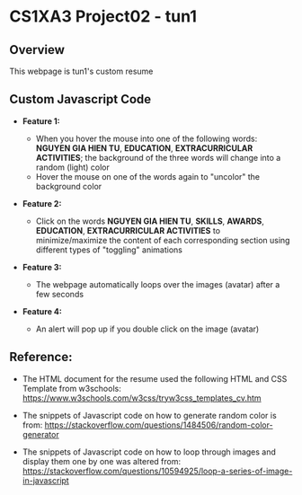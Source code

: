 # CS1XA3 Project02 - tun1

## Overview
 This webpage is tun1's custom resume

## Custom Javascript Code 

* __Feature 1:__
    * When you hover the mouse into one of the following words: __NGUYEN GIA HIEN TU__, __EDUCATION__, __EXTRACURRICULAR ACTIVITIES__; the background of the three words will change into a random (light) color
    * Hover the mouse on one of the words again to "uncolor" the background color

* __Feature 2:__
    * Click on the words __NGUYEN GIA HIEN TU__, __SKILLS__, __AWARDS__, __EDUCATION__, __EXTRACURRICULAR ACTIVITIES__ to minimize/maximize the content of each corresponding section using different types of "toggling" animations
* __Feature 3:__
    * The webpage automatically loops over the images (avatar) after a few seconds

* __Feature 4:__
    * An alert will pop up if you double click on the image (avatar)

## Reference:
* The HTML document for the resume used the following HTML and CSS Template from w3schools: https://www.w3schools.com/w3css/tryw3css_templates_cv.htm

* The snippets of Javascript code on how to generate random color is from: https://stackoverflow.com/questions/1484506/random-color-generator

* The snippets of Javascript code on how to loop through images and display them one by one was altered from: https://stackoverflow.com/questions/10594925/loop-a-series-of-image-in-javascript